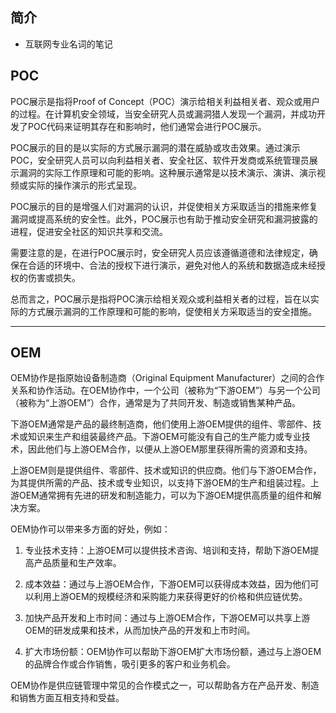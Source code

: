 ## 简介

+ 互联网专业名词的笔记

## POC

POC展示是指将Proof of Concept（POC）演示给相关利益相关者、观众或用户的过程。在计算机安全领域，当安全研究人员或漏洞猎人发现一个漏洞，并成功开发了POC代码来证明其存在和影响时，他们通常会进行POC展示。

POC展示的目的是以实际的方式展示漏洞的潜在威胁或攻击效果。通过演示POC，安全研究人员可以向利益相关者、安全社区、软件开发商或系统管理员展示漏洞的实际工作原理和可能的影响。这种展示通常是以技术演示、演讲、演示视频或实际的操作演示的形式呈现。

POC展示的目的是增强人们对漏洞的认识，并促使相关方采取适当的措施来修复漏洞或提高系统的安全性。此外，POC展示也有助于推动安全研究和漏洞披露的进程，促进安全社区的知识共享和交流。

需要注意的是，在进行POC展示时，安全研究人员应该遵循道德和法律规定，确保在合适的环境中、合法的授权下进行演示，避免对他人的系统和数据造成未经授权的伤害或损失。

总而言之，POC展示是指将POC演示给相关观众或利益相关者的过程，旨在以实际的方式展示漏洞的工作原理和可能的影响，促使相关方采取适当的安全措施。

---

## OEM

OEM协作是指原始设备制造商（Original Equipment Manufacturer）之间的合作关系和协作活动。在OEM协作中，一个公司（被称为“下游OEM”）与另一个公司（被称为“上游OEM”）合作，通常是为了共同开发、制造或销售某种产品。

下游OEM通常是产品的最终制造商，他们使用上游OEM提供的组件、零部件、技术或知识来生产和组装最终产品。下游OEM可能没有自己的生产能力或专业技术，因此他们与上游OEM合作，以便从上游OEM那里获得所需的资源和支持。

上游OEM则是提供组件、零部件、技术或知识的供应商。他们与下游OEM合作，为其提供所需的产品、技术或专业知识，以支持下游OEM的生产和组装过程。上游OEM通常拥有先进的研发和制造能力，可以为下游OEM提供高质量的组件和解决方案。

OEM协作可以带来多方面的好处，例如：

1. 专业技术支持：上游OEM可以提供技术咨询、培训和支持，帮助下游OEM提高产品质量和生产效率。

2. 成本效益：通过与上游OEM合作，下游OEM可以获得成本效益，因为他们可以利用上游OEM的规模经济和采购能力来获得更好的价格和供应链优势。

3. 加快产品开发和上市时间：通过与上游OEM合作，下游OEM可以共享上游OEM的研发成果和技术，从而加快产品的开发和上市时间。

4. 扩大市场份额：OEM协作可以帮助下游OEM扩大市场份额，通过与上游OEM的品牌合作或合作销售，吸引更多的客户和业务机会。

OEM协作是供应链管理中常见的合作模式之一，可以帮助各方在产品开发、制造和销售方面互相支持和受益。